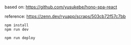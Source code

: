 based on:
https://github.com/yusukebe/hono-spa-react

reference:
https://zenn.dev/ryuapp/scraps/503cb72f57c7bb

```
npm install
npm run dev
```

```
npm run deploy
```
